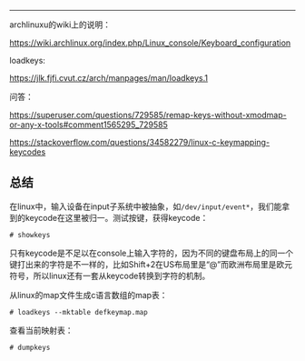 

---

archlinuxu的wiki上的说明：

https://wiki.archlinux.org/index.php/Linux_console/Keyboard_configuration

loadkeys:

https://jlk.fjfi.cvut.cz/arch/manpages/man/loadkeys.1

问答：

https://superuser.com/questions/729585/remap-keys-without-xmodmap-or-any-x-tools#comment1565295_729585

https://stackoverflow.com/questions/34582279/linux-c-keymapping-keycodes

## 总结

在linux中，输入设备在input子系统中被抽象，如`/dev/input/event*`，我们能拿到的keycode在这里被归一。测试按键，获得keycode：

```
# showkeys
```

只有keycode是不足以在console上输入字符的，因为不同的键盘布局上的同一个键打出来的字符是不一样的，比如Shift+2在US布局里是“@”而欧洲布局里是欧元符号，所以linux还有一套从keycode转换到字符的机制。

从linux的map文件生成c语言数组的map表：

```
# loadkeys --mktable defkeymap.map
```

查看当前映射表：

```
# dumpkeys
```

